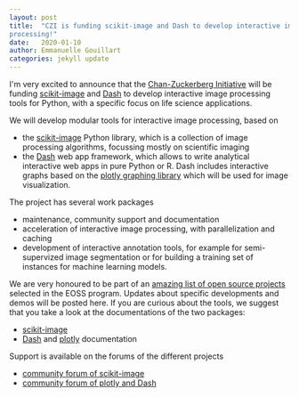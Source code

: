 ```yaml
---
layout: post
title:  "CZI is funding scikit-image and Dash to develop interactive image
processing!"
date:   2020-01-10
author:	Emmanuelle Gouillart
categories: jekyll update
---
```



I'm very excited to announce that the [Chan-Zuckerberg Initiative](https://chanzuckerberg.com/) will be
funding [scikit-image](https://scikit-image.org/) and [Dash](https://dash.plotly.com/) to develop interactive image processing tools
for Python, with a specific focus on life science applications.

We will develop modular tools for interactive image processing, based on
- the [scikit-image](https://scikit-image.org/) Python library, which is a collection
  of image processing algorithms, focussing mostly on scientific imaging
- the [Dash](https://dash.plotly.com/) web app framework, which allows to write analytical interactive
  web apps in pure Python or R. Dash includes interactive graphs based on the
  [plotly graphing library](https://plotly.com/python/) which will be used for image visualization.

The project has several work packages

- maintenance, community support and documentation
- acceleration of interactive image processing, with parallelization and
  caching 
- development of interactive annotation tools, for example for semi-supervized
  image segmentation or for building a training set of instances for machine
learning models.

We are very honoured to be part of an [amazing list of open source projects](https://chanzuckerberg.com/eoss/proposals/)
selected in the EOSS program. Updates about specific developments and demos
will be posted here. If you are curious about the tools, we suggest that you take
a look at the documentations of the two packages:
- [scikit-image](https://scikit-image.org/)
- [Dash](https://dash.plotly.com/) and [plotly](https://plotly.com/python/) documentation

Support is available on the forums of the different projects
- [community forum of scikit-image](https://forum.image.sc/tag/scikit-image)
- [community forum of plotly and Dash](https://community.plotly.com/)
